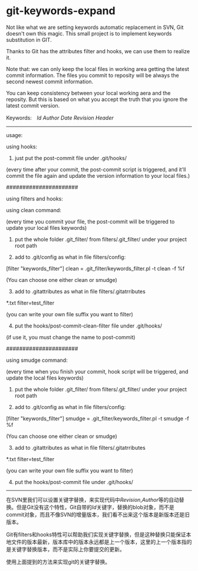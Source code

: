 # git-keywords-expand
Not like what we are setting keywords automatic replacement in SVN, Git doesn't own this magic. This small project is to implement  keywords substitution in GIT.

Thanks to Git has the attributes filter and hooks, we can use them to realize it. 

Note that: we can only keep the local files in working area getting the latest commit information. The files you commit to reposity will be always the second newest commit information. 

You can keep consistency between your local working aera and the reposity. But this is based on what you accept the truth that you ignore the latest commit version.

Keywords:　$Id$ $Author$ $Date$ $Revision$ $Header$

----------------------------

usage:


using hooks:

1) just put the post-commit file under .git/hooks/

(every time after your commit, the post-commit script is triggered, and it'll commit the file again and update the version information to your local files.)

######################

using filters and hooks:

using clean command:

(every time you commit your file, the post-commit will be triggered to update your local files keywords)

1) put the whole folder .git_filter/ from filters/.git_filter/ under your project root path

2) add to .git/config as what in file filters/config:

[filter "keywords_filter"]
    clean = .git_filter/keywords_filter.pl -t clean -f %f

(You can choose one either clean or smudge)

3) add to .gitattributes as what in file filters/.gitatrributes

*.txt filter=test_filter

(you can write your own file suffix you want to filter)

4) put the hooks/post-commit-clean-filter file under .git/hooks/

(if use it, you must change the name to post-commit)

######################

using smudge command:

(every time when you finish your commit, hook script will be triggered, and update the local files keywords)


1) put the whole folder .git_filter/ from filters/.git_filter/ under your project root path

2) add to .git/config as what in file filters/config:

[filter "keywords_filter"]
    smudge = .git_filter/keywords_filter.pl -t smudge -f %f

(You can choose one either clean or smudge)

3) add to .gitattributes as what in file filters/.gitatrributes

*.txt filter=test_filter

(you can write your own file suffix you want to filter)

4) put the hooks/post-commit file under .git/hooks/

------------------------------

在SVN里我们可以设置关键字替换，来实现代码中$Revision$,$Author$等的自动替换。但是Git没有这个特性，Git自带的$Id$关键字，替换的blob对象，而不是commit对象，而且不像SVN的增量版本，我们看不出来这个版本是新版本还是旧版本。

Git有filters和hooks特性可以帮助我们实现关键字替换，但是这种替换只能保证本地文件的版本最新，版本库中的版本永远都是上一个版本，这里的上一个版本指的是关键字替换版本，而不是实际上你要提交的更新。

使用上面提到的方法来实现git的关键字替换。
